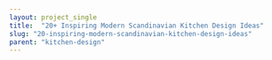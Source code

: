 ```yaml
---
layout: project_single
title:  "20+ Inspiring Modern Scandinavian Kitchen Design Ideas"
slug: "20-inspiring-modern-scandinavian-kitchen-design-ideas"
parent: "kitchen-design"
---
```

 